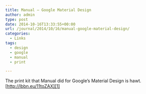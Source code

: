 ```yaml
---
title: Manual – Google Material Design
author: admin
type: post
date: 2014-10-16T13:33:55+00:00
url: /journal/2014/10/16/manual-google-material-design/
categories:
  - Links
tags:
  - design
  - google
  - manual
  - print

---
```

The print kit that Manual did for Google&#8217;s Material Design is hawt. [http://lbbn.eu/11toZAX][1]

 [1]: http://manualcreative.com/project/google-design/